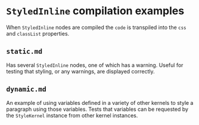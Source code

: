 # `StyledInline` compilation examples

When `StyledInline` nodes are compiled the `code` is transpiled into the `css` and `classList` properties.

## `static.md`

Has several `StyledInline` nodes, one of which has a warning. Useful for testing that styling, or any warnings, are displayed correctly.

## `dynamic.md`

An example of using variables defined in a variety of other kernels to style a paragraph using those variables. Tests that variables can be requested by the `StyleKernel` instance from other kernel instances.
